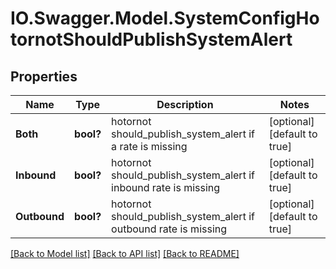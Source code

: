 # IO.Swagger.Model.SystemConfigHotornotShouldPublishSystemAlert
## Properties

Name | Type | Description | Notes
------------ | ------------- | ------------- | -------------
**Both** | **bool?** | hotornot should_publish_system_alert if a rate is missing | [optional] [default to true]
**Inbound** | **bool?** | hotornot should_publish_system_alert if inbound rate is missing | [optional] [default to true]
**Outbound** | **bool?** | hotornot should_publish_system_alert if outbound rate is missing | [optional] [default to true]

[[Back to Model list]](../README.md#documentation-for-models) [[Back to API list]](../README.md#documentation-for-api-endpoints) [[Back to README]](../README.md)

